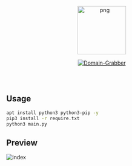 <p align="center">
<img src="https://keker.fajar.co.id/wp-content/uploads/2025/01/kecantikan-ala-Dasha-taran.jpg" alt="png" width="128" height="128"/>
</p>
<p align="center">
<a href="#"><img title="Domain-Grabber" src="https://img.shields.io/badge/Domain Grabber-green?colorA=%23ff0000&colorB=%23017e40&style=for-the-badge"></a>
</p>
<p align="center">
<a href=""><img title="" src=""></a>
</p>
<br>

## Usage

```sh
apt install python3 python3-pip -y
pip3 install -r require.txt
python3 main.py
```

## Preview
![index](https://raw.githubusercontent.com/derissDev/tess/refs/heads/main/Screenshot%202025-07-22%20074709.png)
